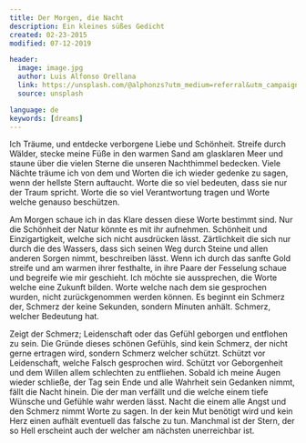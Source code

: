 ```yaml
---
title: Der Morgen, die Nacht
description: Ein kleines süßes Gedicht
created: 02-23-2015
modified: 07-12-2019

header:
  image: image.jpg
  author: Luis Alfonso Orellana
  link: https://unsplash.com/@alphonzs?utm_medium=referral&utm_campaign=photographer-credit&utm_content=creditBadge
  source: unsplash

language: de
keywords: [dreams]
---
```


Ich Träume, und entdecke verborgene Liebe und Schönheit. Streife durch Wälder,
stecke meine Füße in den warmen Sand am glasklaren Meer und staune über die
vielen Sterne die unseren Nachthimmel bedecken. Viele Nächte träume ich von dem
und Worten die ich wieder gedenke zu sagen, wenn der hellste Stern auftaucht.
Worte die so viel bedeuten, dass sie nur der Traum spricht. Worte die so viel
Verantwortung tragen und Worte welche genauso beschützen.

Am Morgen schaue ich in das Klare dessen diese Worte bestimmt sind. Nur die
Schönheit der Natur könnte es mit ihr aufnehmen. Schönheit und Einzigartigkeit,
welche sich nicht ausdrücken lässt. Zärtlichkeit die sich nur durch die des
Wassers, dass sich seinen Weg durch Steine und allen anderen Sorgen nimmt,
beschreiben lässt. Wenn ich durch das sanfte Gold streife und am warmen ihrer
festhalte, in ihre Paare der Fesselung schaue und begreife wie mir geschieht.
Ich möchte sie aussprechen, die Worte welche eine Zukunft bilden. Worte welche
nach dem sie gesprochen wurden, nicht zurückgenommen werden können. Es beginnt
ein Schmerz der, Schmerz der keine Sekunden, sondern Minuten anhält. Schmerz,
welcher Bedeutung hat.

Zeigt der Schmerz; Leidenschaft oder das Gefühl geborgen und entflohen zu sein.
Die Gründe dieses schönen Gefühls, sind kein Schmerz, der nicht gerne ertragen
wird, sondern Schmerz welcher schützt. Schützt vor Leidenschaft, welche Falsch
gesprochen wird. Schützt vor Geborgenheit und dem Willen allem schlechten zu
entfliehen. Sobald ich meine Augen wieder schließe, der Tag sein Ende und alle
Wahrheit sein Gedanken nimmt, fällt die Nacht hinein. Die der man verfällt und
die welche einem tiefe Wünsche und Gefühle wahr werden lässt. Nacht die einem
alle Angst und den Schmerz nimmt Worte zu sagen. In der kein Mut benötigt wird
und kein Herz einen aufhält eventuell das falsche zu tun. Manchmal ist der
Stern, der so Hell erscheint auch der welcher am nächsten unerreichbar ist.
